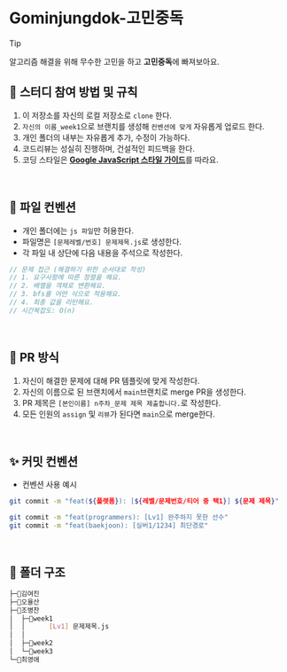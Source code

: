 # Gominjungdok-고민중독

> [!TIP]
> 알고리즘 해결을 위해 무수한 고민을 하고 **고민중독**에 빠져보아요.

## 📣 스터디 참여 방법 및 규칙

1. 이 저장소를 자신의 로컬 저장소로 `clone` 한다.
2. `자신의 이름_week1`으로 브랜치를 생성해 `컨벤션에 맞게` 자유롭게 업로드 한다.
3. 개인 폴더의 내부는 자유롭게 추가, 수정이 가능하다.
4. 코드리뷰는 성실히 진행하며, 건설적인 피드백을 한다.
5. 코딩 스타일은 [**Google JavaScript 스타일 가이드**](https://steemit.com/wdev/@wonsama/javascript)를 따라요.

&nbsp;

## 📁 파일 컨벤션

- 개인 폴더에는 `js 파일`만 허용한다.
- 파일명은 `[문제레벨/번호] 문제제목.js`로 생성한다.
- 각 파일 내 상단에 다음 내용을 주석으로 작성한다.

```js
// 문제 접근 (해결하기 위한 순서대로 작성)
// 1. 요구사항에 따른 정렬을 해요.
// 2. 배열을 객체로 변환해요.
// 3. bfs를 어떤 식으로 적용해요.
// 4. 최종 값을 리턴해요.
// 시간복잡도: O(n)
```

&nbsp;

## 📆 PR 방식

1. 자신이 해결한 문제에 대해 PR 템플릿에 맞게 작성한다.
2. 자신의 이름으로 된 브랜치에서 `main`브랜치로 merge PR을 생성한다.
3. PR 제목은 `[본인이름] n주차_문제 제목 제출합니다.`로 작성한다.
4. 모든 인원의 `assign` 및 `리뷰`가 된다면 `main`으로 merge한다.

&nbsp;

## ✨ 커밋 컨벤션

- 컨벤션 사용 예시

```bash
git commit -m "feat(${플랫폼}): [${레벨/문제번호/티어 중 택1}] ${문제 제목}"

git commit -m "feat(programmers): [Lv1] 완주하지 못한 선수"
git commit -m "feat(baekjoon): [실버1/1234] 최단경로"
```

&nbsp;

## 📂 폴더 구조

```bash
├─📂김여진
├─📂오율산
├─📂조병찬
│  ├─📁week1
│  │      [Lv1] 문제제목.js
│  │
│  ├─📁week2
│  └─📁week3
└─📂최영애
```
